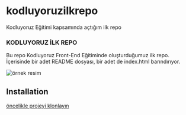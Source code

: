 # kodluyoruzilkrepo
Kodluyoruz Eğitimi kapsamında açtığım ilk repo

### KODLUYORUZ İLK REPO

Bu repo Kodluyoruz Front-End Eğitiminde oluşturduğumuz ilk repo. İçerisinde bir adet README dosyası, bir adet de index.html barındırıyor.

![örnek resim](/Users/oguzkaganilhan/Desktop/foto.png)

## Installation

[öncelikle projeyi klonlayın](https://github.com/ilhanoguzkagan/kodluyoruzilkrepo)

